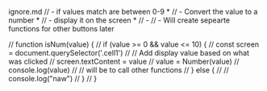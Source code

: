 ignore.md
// - if values match are between 0-9 *
// - Convert the value to a number *
// - display it on the screen *
// - 
// - Will create sepearte functions for other buttons later

// function isNum(value) {
//     if (value >= 0 && value <= 10) {
//         const screen = document.querySelector('.cell1')
//         // Add display value based on what was clicked 
//         screen.textContent = value
//         value = Number(value)
//         console.log(value)
//     // will be to call other functions 
//     } else {
//         // console.log("naw")
//     }
// }